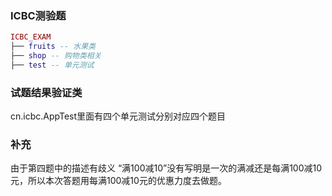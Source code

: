 ### ICBC测验题
``` lua
ICBC_EXAM
├── fruits -- 水果类
├── shop -- 购物类相关
├── test -- 单元测试

```
### 试题结果验证类
cn.icbc.AppTest里面有四个单元测试分别对应四个题目

### 补充
   由于第四题中的描述有歧义 
   “满100减10”没有写明是一次的满减还是每满100减10元，所以本次答题用每满100减10元的优惠力度去做题。